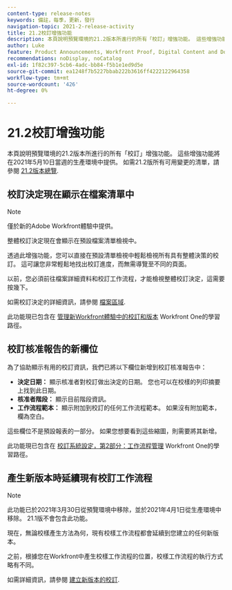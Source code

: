 ```yaml
---
content-type: release-notes
keywords: 備註，每季，更新，發行
navigation-topic: 2021-2-release-activity
title: 21.2校訂增強功能
description: 本頁說明預覽環境的21.2版本所進行的所有「校訂」增強功能。 這些增強功能將在2021年5月10日當週的生產環境中提供。 如需21.2版所有可用變更的清單，請參閱21.2版總覽。
author: Luke
feature: Product Announcements, Workfront Proof, Digital Content and Documents
recommendations: noDisplay, noCatalog
exl-id: 1f82c397-5cb6-4adc-bb84-f5b1e1ed9d5e
source-git-commit: ea1248f7b5227bbab222b3616ff4222122964358
workflow-type: tm+mt
source-wordcount: '426'
ht-degree: 0%

---
```


# 21.2校訂增強功能

本頁說明預覽環境的21.2版本所進行的所有「校訂」增強功能。 這些增強功能將在2021年5月10日當週的生產環境中提供。 如需21.2版所有可用變更的清單，請參閱 [21.2版本總覽](../../../product-announcements/product-releases/21.2-release-activity/21-2-release-overview.md).

## 校訂決定現在顯示在檔案清單中

>[!NOTE]
>
>僅於新的Adobe Workfront體驗中提供。

整體校訂決定現在會顯示在預設檔案清單檢視中。

透過此增強功能，您可以直接在預設清單檢視中輕鬆檢視所有具有整體決策的校訂。 這可讓您非常輕鬆地找出校訂進度，而無需導覽至不同的頁面。

以前，您必須前往檔案詳細資料和校訂工作流程，才能檢視整體校訂決定，這需要按幾下。

如需校訂決定的詳細資訊，請參閱 [檔案區域](../../../documents/managing-documents/documents-area.md).

此功能現已包含在 [管理新Workfront體驗中的校訂和版本](https://one.workfront.com/s/learningpath3/manage-proofs-and-versions-in-the-new-workfront-experience-MCPBYNLTQSS5H4NG7C27IPCVR5YA) Workfront One的學習路徑。

## 校訂核准報告的新欄位

為了協助顯示有用的校訂資訊，我們已將以下欄位新增到校訂核准報告中：

* **決定日期：** 顯示核准者對校訂做出決定的日期。 您也可以在校樣的列印摘要上找到此日期。
* **核准者階段：** 顯示目前階段資訊。
* **工作流程範本：** 顯示附加到校訂的任何工作流程範本。 如果沒有附加範本，欄為空白。

這些欄位不是預設報表的一部分。 如果您想要看到這些縮圖，則需要將其新增。

此功能現已包含在 [校訂系統設定，第2部分：工作流程管理](https://one.workfront.com/s/learningpath3/proof-system-setups-part-2-workflow-management-MCKUF6NTIJ6BGMXHBCXXX6NN53EA) Workfront One的學習路徑。

## 產生新版本時延續現有校訂工作流程

>[!NOTE]
>
>此功能已於2021年3月30日從預覽環境中移除，並於2021年4月1日從生產環境中移除。 21.1版不會包含此功能。

現在，無論校樣產生方法為何，現有校樣工作流程都會延續到您建立的任何新版本。

之前，根據您在Workfront中產生校樣工作流程的位置，校樣工作流程的執行方式略有不同。

如需詳細資訊，請參閱 [建立新版本的校訂](../../../review-and-approve-work/proofing/managing-proofs-within-workfront/create-new-proof-version.md).
